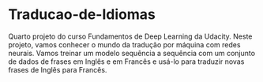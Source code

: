 # Traducao-de-Idiomas
Quarto projeto do curso Fundamentos de Deep Learning da Udacity. Neste projeto, vamos conhecer o mundo da tradução por máquina com redes neurais. Vamos treinar um modelo sequência a sequência com um conjunto de dados de frases em Inglês e em Francês e usá-lo para traduzir novas frases de Inglês para Francês.
